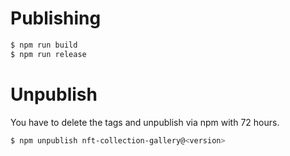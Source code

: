 # Publishing

```bash
$ npm run build
$ npm run release
```

# Unpublish

You have to delete the tags and unpublish via npm with 72 hours.

```bash
$ npm unpublish nft-collection-gallery@<version>
```
